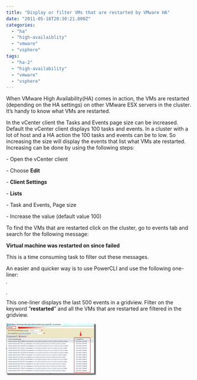 ```yaml
---
title: "Display or filter VMs that are restarted by VMware HA"
date: "2011-05-18T20:30:21.000Z"
categories: 
  - "ha"
  - "high-availaiblity"
  - "vmware"
  - "vsphere"
tags: 
  - "ha-2"
  - "high-availability"
  - "vmware"
  - "vsphere"
---
```


When VMware High Availability(HA) comes in action, the VMs are restarted (depending on the HA settings) on other VMware ESX servers in the cluster. It’s handy to know what VMs are restarted.

In the vCenter client the Tasks and Events page size can be increased. Default the vCenter client displays 100 tasks and events. In a cluster with a lot of host and a HA action the 100 tasks and events can be to low. So increasing the size will display the events that list what VMs ate restarted. Increasing can be done by using the following steps:

\- Open the vCenter client

\- Choose **Edit**

\- **Client Settings**

\- **Lists**

\- Task and Events, Page size

\- Increase the value (default value 100)

To find the VMs that are restarted click on the cluster, go to events tab and search for the following message:

**Virtual machine <VM> was restarted on <host> since <hostname> failed**

This is a time consuming task to filter out these messages. 

An easier and quicker way is to use PowerCLI and use the following one-liner:

<table style="width: 1.5pt; mso-cellspacing: 0cm; mso-yfti-tbllook: 1184; mso-padding-alt: 3.75pt 3.75pt 3.75pt 3.75pt" class="MsoNormalTable" border="0" cellspacing="0" cellpadding="0" width="2"><tbody><tr style="mso-yfti-irow: 0; mso-yfti-firstrow: yes; mso-yfti-lastrow: yes"><td style="border-bottom-color: #f0f0f0; padding-bottom: 3.75pt; background-color: transparent; border-top-color: #f0f0f0; padding-left: 3.75pt; padding-right: 3.75pt; border-right-color: #f0f0f0; border-left-color: #f0f0f0; padding-top: 3.75pt" valign="top"><p style="margin: 0cm 0cm 0pt; background: #cecece" class="MsoNormal"><span style="font-family: consolas; color: black; font-size: 10pt; mso-fareast-language: nl">001</span><span style="font-family: &quot;Times New Roman&quot;,&quot;serif&quot;; font-size: 12pt; mso-fareast-language: nl"><font color="#000000"></font></span></p></td><td style="border-bottom-color: #f0f0f0; padding-bottom: 3.75pt; background-color: transparent; border-top-color: #f0f0f0; padding-left: 3.75pt; padding-right: 3.75pt; border-right-color: #f0f0f0; border-left-color: #f0f0f0; padding-top: 3.75pt" valign="top" nowrap="nowrap"><p style="margin: 0cm 0cm 0pt; background: #fcfcfc" class="MsoNormal"><span style="font-family: consolas; color: blue; font-size: 10pt; mso-fareast-language: nl">Get-VIEvent</span><span style="font-family: consolas; color: black; font-size: 10pt; mso-fareast-language: nl"> </span><span style="font-family: consolas; color: darkblue; font-size: 10pt; mso-fareast-language: nl">-MaxSamples</span><span style="font-family: consolas; color: black; font-size: 10pt; mso-fareast-language: nl"> </span><span style="font-family: consolas; color: fuchsia; font-size: 10pt; mso-fareast-language: nl">500</span><span style="font-family: consolas; color: black; font-size: 10pt; mso-fareast-language: nl"> </span><span style="font-family: consolas; color: darkgray; font-size: 10pt; mso-fareast-language: nl">|</span><span style="font-family: consolas; color: black; font-size: 10pt; mso-fareast-language: nl"> </span><span style="font-family: consolas; color: blue; font-size: 10pt; mso-fareast-language: nl">select</span><span style="font-family: consolas; color: black; font-size: 10pt; mso-fareast-language: nl"> </span><span style="font-family: consolas; color: fuchsia; font-size: 10pt; mso-fareast-language: nl">FullFormattedMessage</span><span style="font-family: consolas; color: darkgray; font-size: 10pt; mso-fareast-language: nl">,</span><span style="font-family: consolas; color: fuchsia; font-size: 10pt; mso-fareast-language: nl">CreatedTime</span><span style="font-family: consolas; color: black; font-size: 10pt; mso-fareast-language: nl"> </span><span style="font-family: consolas; color: darkgray; font-size: 10pt; mso-fareast-language: nl">|</span><span style="font-family: consolas; color: black; font-size: 10pt; mso-fareast-language: nl"> </span><span style="font-family: consolas; color: blue; font-size: 10pt; mso-fareast-language: nl">Out-GridView</span><span style="font-family: consolas; color: black; font-size: 10pt; mso-fareast-language: nl"></span><span style="font-family: &quot;Times New Roman&quot;,&quot;serif&quot;; font-size: 12pt; mso-fareast-language: nl"></span></p></td></tr></tbody></table>

This one-liner displays the last 500 events in a gridview. Filter on the keyword “**restarted**” and all the VMs that are restarted are filtered in the gridview.

[![image](images/image_thumb1.png "image")](https://www.ivobeerens.nl/wp-content/uploads/2011/05/image1.png)
